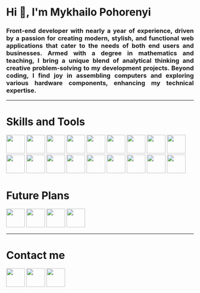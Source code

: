 <h1>Hi 👋, I'm Mykhailo Pohorenyi</h1>
<h3 align="justify">Front-end developer with nearly a year of experience, driven by a passion for creating modern, stylish, and functional web applications that cater to the needs of both end users and businesses. Armed with a degree in mathematics and teaching, I bring a unique blend of analytical thinking and creative problem-solving to my development projects. Beyond coding, I find joy in assembling computers and exploring various hardware components, enhancing my technical expertise.</h3>

---

<h1>Skills and Tools</h1>

<div>
  <img width="50px" src="https://devicons.railway.app/i/html5.svg" />
  <img width="50px" src="https://devicons.railway.app/i/css3.svg" />
  <img width="50px" src="https://devicons.railway.app/i/sass.svg" />
  <img width="50px" src="https://cdn.jsdelivr.net/gh/devicons/devicon/icons/bulma/bulma-plain.svg" />
  <img width="50px" src="https://devicons.railway.app/i/javascript.svg" />
  <img width="50px" src="https://devicons.railway.app/i/typescript.svg" />
  <img width="50px" src="https://devicons.railway.app/i/react.svg" />
  <img width="50px" src="https://devicons.railway.app/i/redux.svg" />
  <img width="50px" src="https://devicons.railway.app/i/nodejs.svg" />
  <img width="50px" src="https://cdn.jsdelivr.net/gh/devicons/devicon/icons/express/express-original.svg" />
  <img width="50px" src="https://devicons.railway.app/i/postgresql.svg" />
  <img width="50px" src="https://devicons.railway.app/i/postman.svg" />
  <img width="50px" src="https://devicons.railway.app/i/git.svg" />
  <img width="50px" src="https://devicons.railway.app/i/github-light.svg" />
  <img width="50px" src="https://devicons.railway.app/i/npm.svg" />
  <img width="50px" src="https://devicons.railway.app/i/visual-studio-code.svg" />
  <img width="50px" src="https://devicons.railway.app/i/figma.svg" />
  <img width="50px" src="https://cdn.jsdelivr.net/gh/devicons/devicon/icons/photoshop/photoshop-line.svg" />
</div

<br />
  
<h1>Future Plans</h1>

<div>
  <img width="50px" src="https://devicons.railway.app/i/vuejs.svg" />
  <img width="50px" src="https://devicons.railway.app/i/angularjs.svg" />
  <img width="50px" src="https://cdn.jsdelivr.net/gh/devicons/devicon/icons/jest/jest-plain.svg" />
  <img width="50px" src="https://devicons.railway.app/i/nextjs-light.svg" />
</div>

---

<h1>Contact me</h1>

<div>
  <a href="mailto:mykhailo.pohorenyi@gmail.com"><img width="50px" src="https://www.svgrepo.com/show/303161/gmail-icon-logo.svg"/></a>
  <a href="https://www.linkedin.com/in/mykhailo-pohorenyi/"><img width="50px" src="https://cdn.jsdelivr.net/gh/devicons/devicon/icons/linkedin/linkedin-original.svg" /></a>
  <a href="https://t.me/mpohorenyi"><img width="50px" src="https://www.svgrepo.com/show/452115/telegram.svg"/></a>
</div>
